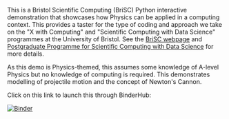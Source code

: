 This is a Bristol Scientific Computing (BriSC) Python interactive demonstration that showcases how Physics can be applied in a computing context. This provides a taster for the type of coding and approach we take on the "X with Computing" and "Scientific Computing with Data Science" programmes at the University of Bristol. See the [BriSC webpage](https://brisc.blogs.bristol.ac.uk/) and [Postgraduate Programme for Scientific Computing with Data Science](https://www.bristol.ac.uk/study/postgraduate/taught/msc-scientific-computing-with-data-science/) for more details.

As this demo is Physics-themed, this assumes some knowledge of A-level Physics but no knowledge of computing is required. This demonstrates modelling of projectile motion and the concept of Newton's Cannon.

Click on this link to launch this through BinderHub:

[![Binder](https://mybinder.org/badge_logo.svg)](https://mybinder.org/v2/gh/bri-sc/physics-demo/HEAD?urlpath=%2Fdoc%2Ftree%2Fphys.ipynb)

